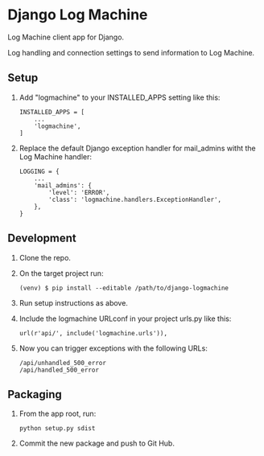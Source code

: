 Django Log Machine
==================

Log Machine client app for Django.

Log handling and connection settings to send information to Log Machine.

Setup
-----

1. Add "logmachine" to your INSTALLED_APPS setting like this:

    ``` 
    INSTALLED_APPS = [
        ...
        'logmachine',
    ]
    ```

2. Replace the default Django exception handler for mail_admins witht the Log Machine handler:

    ``` 
    LOGGING = {
        ...
        'mail_admins': {
            'level': 'ERROR',
            'class': 'logmachine.handlers.ExceptionHandler',
        },
    }
    ```

Development
-----------
1. Clone the repo.

3. On the target project run:
    ``` 
    (venv) $ pip install --editable /path/to/django-logmachine
    ```  

3. Run setup instructions as above.

4. Include the logmachine URLconf in your project urls.py like this:
    ``` 
    url(r'api/', include('logmachine.urls')),
    ```

5. Now you can trigger exceptions with the following URLs:
    ``` 
    /api/unhandled_500_error
    /api/handled_500_error
    ```

Packaging
---------
1. From the app root, run:
    ``` 
    python setup.py sdist
    ```

2. Commit the new package and push to Git Hub.
